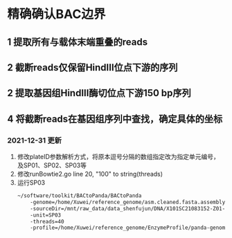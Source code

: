# 精确确认BAC边界
## 1 提取所有与载体末端重叠的reads
## 2 截断reads仅保留HindIII位点下游的序列
## 2 提取基因组HindIII酶切位点下游150 bp序列
## 4 将截断reads在基因组序列中查找，确定具体的坐标

### 2021-12-31 更新
1. 修改plateID参数解析方式，将原本逗号分隔的数组指定改为指定单元编号，及SP01、SP02、SP03等
2. 修改runBowtie2.go line 20, "100" to string(threads)
3. 运行SP03
    ```bash
   ~/software/toolkit/BACtoPanda/BACtoPanda 
        -genome=/home/Xuwei/reference_genome/asm.cleaned.fasta.assembly.assembly.FINAL.fasta 
        -sourceDir=/mnt/raw_data/data_shenfujun/DNA/X101SC21083152-Z01-J004/2.cleandata/
        -unit=SP03 
        -threads=40  
        -profile=/home/Xuwei/reference_genome/EnzymeProfile/panda-genome.bed
   
